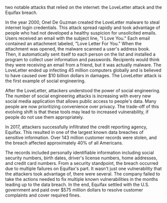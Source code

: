 
two notable attacks that relied on the internet: the LoveLetter attack and the Equifax breach.

In the year 2000, Onel De Guzman created the LoveLetter malware to steal internet login credentials. This attack spread rapidly and took advantage of people who had not developed a healthy suspicion for unsolicited emails. Users received an email with the subject line, "I Love You." Each email contained an attachment labeled, "Love Letter For You." When the attachment was opened, the malware scanned a user's address book. Then, it automatically sent itself to each person on the list and installed a program to collect user information and passwords. Recipients would think they were receiving an email from a friend, but it was actually malware. The LoveLetter ended up infecting 45 million computers globally and is believed to have caused over $10 billion dollars in damages. The LoveLetter attack is the first example of social engineering.

After the LoveLetter, attackers understood the power of social engineering. The number of social engineering attacks is increasing with every new social media application that allows public access to people's data. Many people are now prioritizing convenience over privacy. The trade-off of this evolving shift is that these tools may lead to increased vulnerability, if people do not use them appropriately.

In 2017, attackers successfully infiltrated the credit reporting agency, Equifax. This resulted in one of the largest known data breaches of sensitive information. Over 143 million customer records were stolen, and the breach affected approximately 40% of all Americans.

The records included personally identifiable information including social security numbers, birth dates, driver's license numbers, home addresses, and credit card numbers. From a security standpoint, the breach occurred due to multiple failures on Equifax's part. It wasn't just one vulnerability that the attackers took advantage of, there were several. The company failed to take the actions needed to fix multiple known vulnerabilities in the months leading up to the data breach. In the end, Equifax settled with the U.S. government and paid over $575 million dollars to resolve customer complaints and cover required fines.